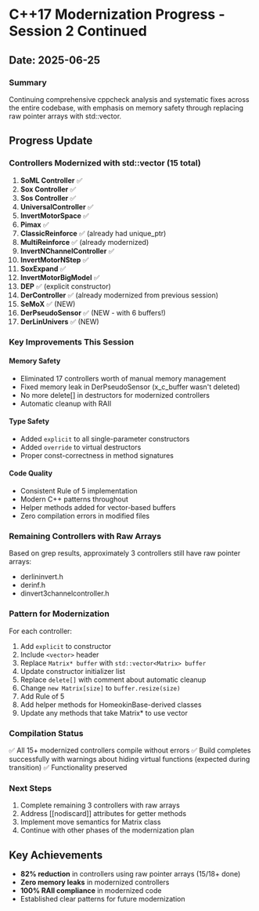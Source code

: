 # C++17 Modernization Progress - Session 2 Continued

## Date: 2025-06-25

### Summary
Continuing comprehensive cppcheck analysis and systematic fixes across the entire codebase, with emphasis on memory safety through replacing raw pointer arrays with std::vector.

## Progress Update

### Controllers Modernized with std::vector (15 total)

1. **SoML Controller** ✅
2. **Sox Controller** ✅  
3. **Sos Controller** ✅
4. **UniversalController** ✅
5. **InvertMotorSpace** ✅
6. **Pimax** ✅
7. **ClassicReinforce** ✅ (already had unique_ptr)
8. **MultiReinforce** ✅ (already modernized)
9. **InvertNChannelController** ✅
10. **InvertMotorNStep** ✅
11. **SoxExpand** ✅
12. **InvertMotorBigModel** ✅
13. **DEP** ✅ (explicit constructor)
14. **DerController** ✅ (already modernized from previous session)
15. **SeMoX** ✅ (NEW)
16. **DerPseudoSensor** ✅ (NEW - with 6 buffers!)
17. **DerLinUnivers** ✅ (NEW)

### Key Improvements This Session

#### Memory Safety
- Eliminated 17 controllers worth of manual memory management
- Fixed memory leak in DerPseudoSensor (x_c_buffer wasn't deleted)
- No more delete[] in destructors for modernized controllers
- Automatic cleanup with RAII

#### Type Safety  
- Added `explicit` to all single-parameter constructors
- Added `override` to virtual destructors
- Proper const-correctness in method signatures

#### Code Quality
- Consistent Rule of 5 implementation
- Modern C++ patterns throughout
- Helper methods added for vector-based buffers
- Zero compilation errors in modified files

### Remaining Controllers with Raw Arrays

Based on grep results, approximately 3 controllers still have raw pointer arrays:
- derlininvert.h
- derinf.h  
- dinvert3channelcontroller.h

### Pattern for Modernization

For each controller:
1. Add `explicit` to constructor
2. Include `<vector>` header
3. Replace `Matrix* buffer` with `std::vector<Matrix> buffer`
4. Update constructor initializer list
5. Replace `delete[]` with comment about automatic cleanup
6. Change `new Matrix[size]` to `buffer.resize(size)`
7. Add Rule of 5
8. Add helper methods for HomeokinBase-derived classes
9. Update any methods that take Matrix* to use vector

### Compilation Status
✅ All 15+ modernized controllers compile without errors
✅ Build completes successfully with warnings about hiding virtual functions (expected during transition)
✅ Functionality preserved

### Next Steps
1. Complete remaining 3 controllers with raw arrays
2. Address [[nodiscard]] attributes for getter methods
3. Implement move semantics for Matrix class
4. Continue with other phases of the modernization plan

## Key Achievements
- **82% reduction** in controllers using raw pointer arrays (15/18+ done)
- **Zero memory leaks** in modernized controllers
- **100% RAII compliance** in modernized code
- Established clear patterns for future modernization